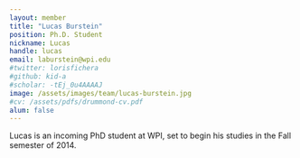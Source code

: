 ```yaml
---
layout: member
title: "Lucas Burstein"
position: Ph.D. Student
nickname: Lucas
handle: lucas
email: laburstein@wpi.edu
#twitter: lorisfichera
#github: kid-a
#scholar: -tEj_0u4AAAAJ
image: /assets/images/team/lucas-burstein.jpg
#cv: /assets/pdfs/drummond-cv.pdf
alum: false
---
```

Lucas is an incoming PhD student at WPI, set to begin his studies in the Fall semester of 2014.
